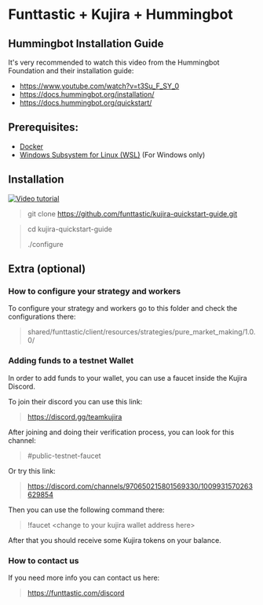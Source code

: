 # Funttastic + Kujira + Hummingbot

## Hummingbot Installation Guide
It's very recommended to watch this video from the Hummingbot Foundation and their installation guide:
 - https://www.youtube.com/watch?v=t3Su_F_SY_0
 - https://docs.hummingbot.org/installation/
 - https://docs.hummingbot.org/quickstart/

## Prerequisites:
- [Docker](https://docs.docker.com/engine/install/)
- [Windows Subsystem for Linux (WSL)](https://learn.microsoft.com/en-us/windows/wsl/install) (For Windows only)

## Installation

[![Video tutorial](http://img.youtube.com/vi/t3Su_F_SY_0/0.jpg)](http://www.youtube.com/watch?v=t3Su_F_SY_0 "Video tutorial")

> git clone https://github.com/funttastic/kujira-quickstart-guide.git

> cd kujira-quickstart-guide
> 
> ./configure

## Extra (optional)

### How to configure your strategy and workers

To configure your strategy and workers go to this folder and check the configurations there:

> shared/funttastic/client/resources/strategies/pure_market_making/1.0.0/

### Adding funds to a testnet Wallet

In order to add funds to your wallet, you can use a faucet inside the Kujira Discord.

To join their discord you can use this link:

> https://discord.gg/teamkujira

After joining and doing their verification process, you can look for this channel:

> #public-testnet-faucet

Or try this link:

> https://discord.com/channels/970650215801569330/1009931570263629854

Then you can use the following command there:

> !faucet &lt;change to your kujira wallet address here&gt;

After that you should receive some Kujira tokens on your balance.

### How to contact us
If you need more info you can contact us here:

> https://funttastic.com/discord
